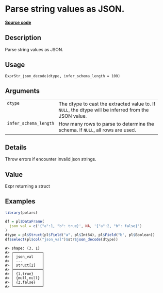 

# Parse string values as JSON.

[**Source code**](https://github.com/pola-rs/r-polars/tree/main/R/expr__string.R#L507)

## Description

Parse string values as JSON.

## Usage

<pre><code class='language-R'>ExprStr_json_decode(dtype, infer_schema_length = 100)
</code></pre>

## Arguments

<table>
<tr>
<td style="white-space: nowrap; font-family: monospace; vertical-align: top">
<code id="ExprStr_json_decode_:_dtype">dtype</code>
</td>
<td>
The dtype to cast the extracted value to. If <code>NULL</code>, the
dtype will be inferred from the JSON value.
</td>
</tr>
<tr>
<td style="white-space: nowrap; font-family: monospace; vertical-align: top">
<code id="ExprStr_json_decode_:_infer_schema_length">infer_schema_length</code>
</td>
<td>
How many rows to parse to determine the schema. If <code>NULL</code>,
all rows are used.
</td>
</tr>
</table>

## Details

Throw errors if encounter invalid json strings.

## Value

Expr returning a struct

## Examples

``` r
library(polars)

df = pl$DataFrame(
  json_val = c('{"a":1, "b": true}', NA, '{"a":2, "b": false}')
)
dtype = pl$Struct(pl$Field("a", pl$Int64), pl$Field("b", pl$Boolean))
df$select(pl$col("json_val")$str$json_decode(dtype))
```

    #> shape: (3, 1)
    #> ┌─────────────┐
    #> │ json_val    │
    #> │ ---         │
    #> │ struct[2]   │
    #> ╞═════════════╡
    #> │ {1,true}    │
    #> │ {null,null} │
    #> │ {2,false}   │
    #> └─────────────┘

